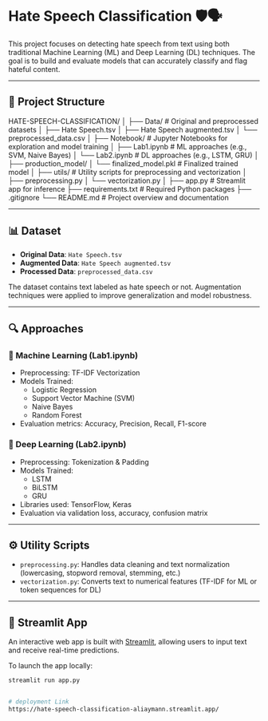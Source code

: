 # Hate Speech Classification 🛡️🗣️

This project focuses on detecting hate speech from text using both traditional Machine Learning (ML) and Deep Learning (DL) techniques. The goal is to build and evaluate models that can accurately classify and flag hateful content.

---

## 📁 Project Structure
HATE-SPEECH-CLASSIFICATION/ │ ├── Data/ # Original and preprocessed datasets │ ├── Hate Speech.tsv │ ├── Hate Speech augmented.tsv │ └── preprocessed_data.csv │ ├── Notebook/ # Jupyter Notebooks for exploration and model training │ ├── Lab1.ipynb # ML approaches (e.g., SVM, Naive Bayes) │ └── Lab2.ipynb # DL approaches (e.g., LSTM, GRU) │ ├── production_model/ │ └── finalized_model.pkl # Finalized trained model │ ├── utils/ # Utility scripts for preprocessing and vectorization │ ├── preprocessing.py │ └── vectorization.py │ ├── app.py # Streamlit app for inference ├── requirements.txt # Required Python packages ├── .gitignore └── README.md # Project overview and documentation



---

## 📊 Dataset

- **Original Data**: `Hate Speech.tsv`
- **Augmented Data**: `Hate Speech augmented.tsv`
- **Processed Data**: `preprocessed_data.csv`

The dataset contains text labeled as hate speech or not. Augmentation techniques were applied to improve generalization and model robustness.

---

## 🔍 Approaches

### 🧠 Machine Learning (Lab1.ipynb)

- Preprocessing: TF-IDF Vectorization
- Models Trained:
  - Logistic Regression
  - Support Vector Machine (SVM)
  - Naive Bayes
  - Random Forest
- Evaluation metrics: Accuracy, Precision, Recall, F1-score

### 🤖 Deep Learning (Lab2.ipynb)

- Preprocessing: Tokenization & Padding
- Models Trained:
  - LSTM
  - BiLSTM
  - GRU
- Libraries used: TensorFlow, Keras
- Evaluation via validation loss, accuracy, confusion matrix

---

## ⚙️ Utility Scripts

- `preprocessing.py`: Handles data cleaning and text normalization (lowercasing, stopword removal, stemming, etc.)
- `vectorization.py`: Converts text to numerical features (TF-IDF for ML or token sequences for DL)

---

## 🚀 Streamlit App

An interactive web app is built with [Streamlit](https://streamlit.io/), allowing users to input text and receive real-time predictions.

To launch the app locally:

```bash
streamlit run app.py


# deployment Link 
https://hate-speech-classification-aliaymann.streamlit.app/